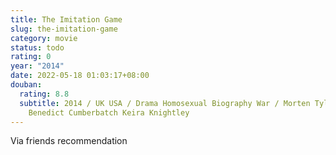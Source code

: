 ```yaml
---
title: The Imitation Game
slug: the-imitation-game
category: movie
status: todo
rating: 0
year: "2014"
date: 2022-05-18 01:03:17+08:00
douban:
  rating: 8.8
  subtitle: 2014 / UK USA / Drama Homosexual Biography War / Morten Tyldum /
    Benedict Cumberbatch Keira Knightley
---
```


Via friends recommendation
